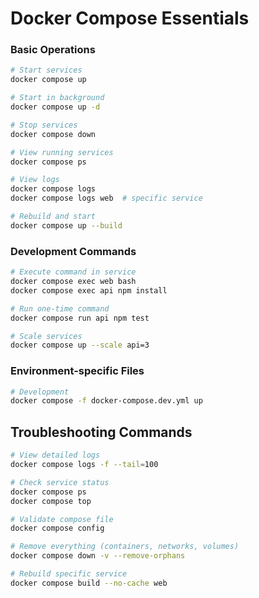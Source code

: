 # Docker Compose Essentials

### Basic Operations
```bash
# Start services
docker compose up

# Start in background
docker compose up -d

# Stop services
docker compose down

# View running services
docker compose ps

# View logs
docker compose logs
docker compose logs web  # specific service

# Rebuild and start
docker compose up --build
```

### Development Commands
```bash
# Execute command in service
docker compose exec web bash
docker compose exec api npm install

# Run one-time command
docker compose run api npm test

# Scale services
docker compose up --scale api=3
```

### Environment-specific Files
```bash
# Development
docker compose -f docker-compose.dev.yml up
```

## Troubleshooting Commands

```bash
# View detailed logs
docker compose logs -f --tail=100

# Check service status
docker compose ps
docker compose top

# Validate compose file
docker compose config

# Remove everything (containers, networks, volumes)
docker compose down -v --remove-orphans

# Rebuild specific service
docker compose build --no-cache web
```
